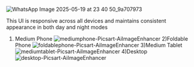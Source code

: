 ![WhatsApp Image 2025-05-19 at 23 40 50_9a707973](https://github.com/user-attachments/assets/2c0f2a3e-0afb-4be3-bf90-1297804afa48)

This UI is responsive across all devices and maintains consistent appearance in both day and night modes 

1) Medium Phone
   ![mediumphone-Picsart-AiImageEnhancer](https://github.com/user-attachments/assets/b8851e08-774d-481a-9616-f64ddcb906b8)
2)Foldable Phone
   ![foldablephone-Picsart-AiImageEnhancer](https://github.com/user-attachments/assets/4777c429-9182-492c-bbf6-2da530ac83e9)
3)Medium Tablet
   ![mediumtablet-Picsart-AiImageEnhancer](https://github.com/user-attachments/assets/b5ca6802-b2cc-4936-992b-ed3565b77273)
4)Desktop
  ![desktop-Picsart-AiImageEnhancer](https://github.com/user-attachments/assets/7b86f2df-6b4d-48f7-8d1e-4d759367433f)


